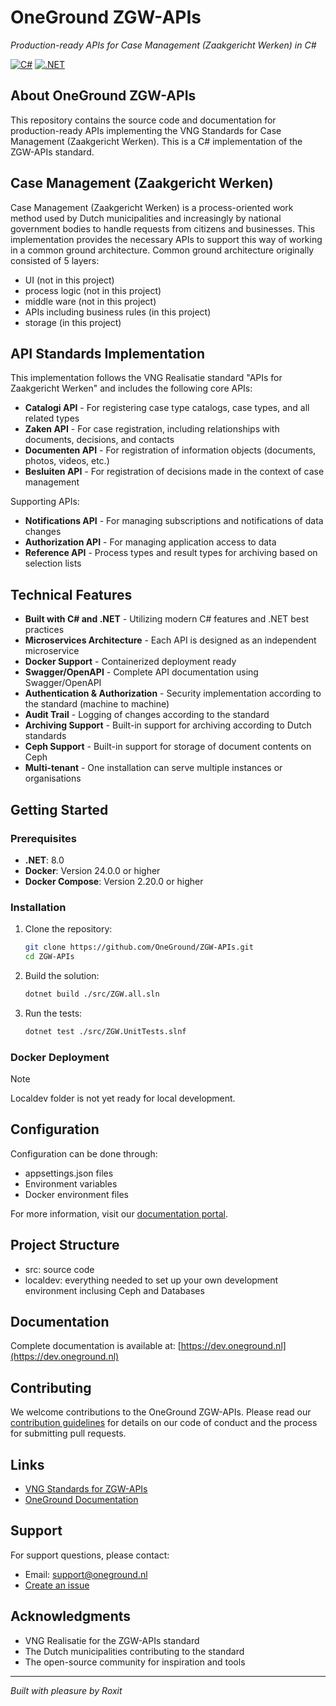 # OneGround ZGW-APIs

*Production-ready APIs for Case Management (Zaakgericht Werken) in C#*

[![C#](https://img.shields.io/badge/c%23-%23239120.svg?style=for-the-badge&logo=c-sharp&logoColor=white)](https://docs.microsoft.com/en-us/dotnet/csharp/)
[![.NET](https://img.shields.io/badge/.NET-%235C2D91.svg?style=for-the-badge&logo=.net&logoColor=white)](https://dotnet.microsoft.com/)

## About OneGround ZGW-APIs

This repository contains the source code and documentation for production-ready APIs implementing the VNG Standards for Case Management (Zaakgericht Werken).
This is a C# implementation of the ZGW-APIs standard.

## Case Management (Zaakgericht Werken)

Case Management (Zaakgericht Werken) is a process-oriented work method used by Dutch municipalities and increasingly by national government bodies to handle requests from citizens and businesses. This implementation provides the necessary APIs to support this way of working in a common ground architecture. Common ground architecture originally consisted of 5 layers:  
* UI (not in this project)
* process logic (not in this project)
* middle ware (not in this project)
* APIs including business rules (in this project)
* storage (in this project)

## API Standards Implementation

This implementation follows the VNG Realisatie standard "APIs for Zaakgericht Werken" and includes the following core APIs:

* **Catalogi API** - For registering case type catalogs, case types, and all related types
* **Zaken API** - For case registration, including relationships with documents, decisions, and contacts
* **Documenten API** - For registration of information objects (documents, photos, videos, etc.)
* **Besluiten API** - For registration of decisions made in the context of case management

Supporting APIs:

* **Notifications API** - For managing subscriptions and notifications of data changes
* **Authorization API** - For managing application access to data
* **Reference API** - Process types and result types for archiving based on selection lists

## Technical Features

* **Built with C# and .NET** - Utilizing modern C# features and .NET best practices
* **Microservices Architecture** - Each API is designed as an independent microservice
* **Docker Support** - Containerized deployment ready
* **Swagger/OpenAPI** - Complete API documentation using Swagger/OpenAPI
* **Authentication & Authorization** - Security implementation according to the standard (machine to machine)
* **Audit Trail** - Logging of changes according to the standard
* **Archiving Support** - Built-in support for archiving according to Dutch standards
* **Ceph Support** - Built-in support for storage of document contents on Ceph
* **Multi-tenant** - One installation can serve multiple instances or organisations

## Getting Started

### Prerequisites

* **.NET**: 8.0
* **Docker**: Version 24.0.0 or higher
* **Docker Compose**: Version 2.20.0 or higher

### Installation

1. Clone the repository:

   ```bash
   git clone https://github.com/OneGround/ZGW-APIs.git
   cd ZGW-APIs
   ```

1. Build the solution:

   ```bash
   dotnet build ./src/ZGW.all.sln
   ```

1. Run the tests:

   ```bash
   dotnet test ./src/ZGW.UnitTests.slnf
   ```

### Docker Deployment

> [!Note]
> Localdev folder is not yet ready for local development.

## Configuration

Configuration can be done through:

* appsettings.json files
* Environment variables
* Docker environment files

For more information, visit our [documentation portal](https://dev.oneground.nl).

## Project Structure
* src: source code
* localdev: everything needed to set up your own development environment inclusing Ceph and Databases

## Documentation

Complete documentation is available at:
[https://dev.oneground.nl](https://dev.oneground.nl)

## Contributing

We welcome contributions to the OneGround ZGW-APIs. Please read our [contribution guidelines](https://dev.oneground.nl) for details on our code of conduct and the process for submitting pull requests.

## Links

* [VNG Standards for ZGW-APIs](https://vng-realisatie.github.io/gemma-zaken/)
* [OneGround Documentation](https://dev.oneground.nl)

## Support

For support questions, please contact:

* Email: <support@oneground.nl>
* [Create an issue](https://github.com/OneGround/ZGW-APIs/issues)

## Acknowledgments

* VNG Realisatie for the ZGW-APIs standard
* The Dutch municipalities contributing to the standard
* The open-source community for inspiration and tools

---

*Built with pleasure by Roxit*
